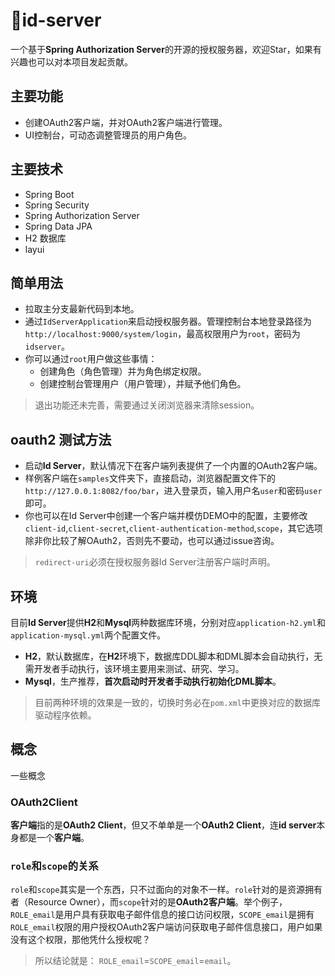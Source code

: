 # 🚀id-server

一个基于**Spring Authorization Server**的开源的授权服务器，欢迎Star，如果有兴趣也可以对本项目发起贡献。
## 主要功能
- 创建OAuth2客户端，并对OAuth2客户端进行管理。
- UI控制台，可动态调整管理员的用户角色。
## 主要技术
- Spring Boot
- Spring Security
- Spring Authorization Server
- Spring Data JPA
- H2 数据库
- layui

## 简单用法
- 拉取主分支最新代码到本地。
- 通过`IdServerApplication`来启动授权服务器。管理控制台本地登录路径为`http://localhost:9000/system/login`，最高权限用户为`root`，密码为`idserver`。
- 你可以通过`root`用户做这些事情：
  - 创建角色（角色管理）并为角色绑定权限。
  - 创建控制台管理用户（用户管理），并赋予他们角色。
> 退出功能还未完善，需要通过关闭浏览器来清除session。
## oauth2 测试方法
- 启动**Id Server**，默认情况下在客户端列表提供了一个内置的OAuth2客户端。
- 样例客户端在`samples`文件夹下，直接启动，浏览器配置文件下的`http://127.0.0.1:8082/foo/bar`，进入登录页，输入用户名`user`和密码`user`即可。
- 你也可以在Id Server中创建一个客户端并模仿DEMO中的配置，主要修改`client-id`,`client-secret`,`client-authentication-method`,`scope`，其它选项除非你比较了解OAuth2，否则先不要动，也可以通过issue咨询。
> `redirect-uri`必须在授权服务器Id Server注册客户端时声明。
## 环境
目前**Id Server**提供**H2**和**Mysql**两种数据库环境，分别对应`application-h2.yml`和`application-mysql.yml`两个配置文件。
- **H2**，默认数据库，在**H2**环境下，数据库DDL脚本和DML脚本会自动执行，无需开发者手动执行，该环境主要用来测试、研究、学习。
- **Mysql**，生产推荐，**首次启动时开发者手动执行初始化DML脚本**。
> 目前两种环境的效果是一致的，切换时务必在`pom.xml`中更换对应的数据库驱动程序依赖。
## 概念
一些概念
### OAuth2Client 

**客户端**指的是**OAuth2 Client**，但又不单单是一个**OAuth2 Client**，连**id server**本身都是一个**客户端**。

### `role`和`scope`的关系

`role`和`scope`其实是一个东西，只不过面向的对象不一样。`role`针对的是资源拥有者（Resource Owner），而`scope`针对的是**OAuth2客户端**。举个例子，`ROLE_email`是用户具有获取电子邮件信息的接口访问权限，`SCOPE_email`是拥有`ROLE_email`权限的用户授权OAuth2客户端访问获取电子邮件信息接口，用户如果没有这个权限，那他凭什么授权呢？
> 所以结论就是： `ROLE_email`=`SCOPE_email`=`email`。


